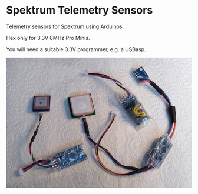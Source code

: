 # Spektrum Telemetry Sensors

Telemetry sensors for Spektrum using Arduinos.

Hex only for 3.3V 8MHz Pro Minis.

You will need a suitable 3.3V programmer, e.g. a USBasp.

![sensors](spektrum_sensors_1.jpg)

